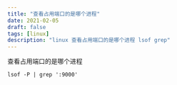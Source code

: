 ```yaml
---
title: "查看占用端口的是哪个进程"
date: 2021-02-05
draft: false
tags: [linux]
description: "linux 查看占用端口的是哪个进程 lsof grep"
---
```

查看占用端口的是哪个进程
```
lsof -P | grep ':9000'
```